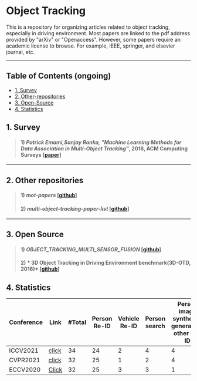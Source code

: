 # Object Tracking 

This is a repository for organizing articles related to object tracking, especially in driving environment. Most papers are linked to the pdf address provided by "arXiv" or "Openaccess". However, some papers require an academic license to browse. For example, IEEE, springer, and elsevier journal, etc.

---

## Table of Contents (ongoing)
- [1. Survey](#1-survey)
- [2. Other-repositories](#2-Other-repositories)
- [3. Open-Source](#3-Open-Source)
- [4. Statistics](#4-statistics)

## 1. Survey
> #### 1) *Patrick Emami,Sanjay Ranka, "Machine Learning Methods for Data Association in Multi-Object Tracking"*, 2018, ACM Computing Surveys [[paper](https://arxiv.org/pdf/1802.06897.pdf)]
---

## 2. Other repositories
> #### 1) *mot-papers* [[github](https://github.com/huanglianghua/mot-papers)]
> #### 2) *multi-object-tracking-paper-list* [[github](https://github.com/SpyderXu/multi-object-tracking-paper-list)]
---

## 3. Open Source
> #### 1) *OBJECT_TRACKING_MULTI_SENSOR_FUSION* [[github](https://github.com/UditBhaskar19/OBJECT_TRACKING_MULTI_SENSOR_FUSION)]
> #### 2) * 3D Object Tracking in Driving Environment benchmark(3D-OTD, 2016)* [[github](https://sites.google.com/site/amshmi12/downloads)]


## 4. Statistics

| Conference  | Link | #Total | Person Re-ID | Vehicle Re-ID | Person search | Person image synthesis, generation, other Re-ID |
|---           |---   |---|---|---|---|---|
| ICCV2021 | [click](https://openaccess.thecvf.com/ICCV2021) | 34 | 24 | 2 | 4 | 4 |
| CVPR2021 | [click](https://openaccess.thecvf.com/CVPR2021) | 32 | 25 | 1 | 2 | 4 |
| ECCV2020 | [Click](https://eccv2020.eu/accepted-papers/) | 32 | 25 | 3 | 3 | 1 |
